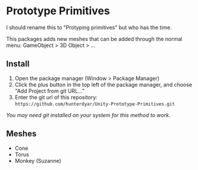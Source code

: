 # Prototype Primitives
I should rename this to "Protyping primitives" but who has the time.

This packages adds new meshes that can be added through the normal menu: GameObject > 3D Object > ...

## Install
1. Open the package manager (Window > Package Manager)
2. Click the plus button in the top left of the package manager, and choose "Add Project from git URL..."
3. Enter the git url of this repository: ```https://github.com/hunterdyar/Unity-Prototype-Primitives.git```

*You may need git installed on your system for this method to work.*

## Meshes
- Cone
- Torus
- Monkey (Suzanne)
